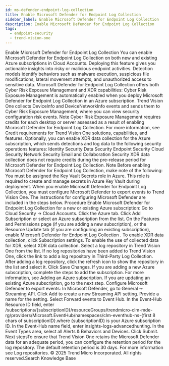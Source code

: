 ```yaml
---
id: ms-defender-endpoint-log-collection
title: Enable Microsoft Defender for Endpoint Log Collection
sidebar_label: Enable Microsoft Defender for Endpoint Log Collection
description: Enable Microsoft Defender for Endpoint Log Collection
tags:
  - endpoint-security
  - trend-vision-one
---
```


 Enable Microsoft Defender for Endpoint Log Collection You can enable Microsoft Defender for Endpoint Log Collection on both new and existing Azure subscriptions in Cloud Accounts. Deploying this feature gives you actionable insights into risky or malicious endpoint activities. Detection models identify behaviors such as malware execution, suspicious file modifications, lateral movement attempts, and unauthorized access to sensitive data. Microsoft Defender for Endpoint Log Collection offers both Cyber Risk Exposure Management and XDR capabilities: Cyber Risk Exposure Management is automatically enabled when you deploy Microsoft Defender for Endpoint Log Collection in an Azure subscription. Trend Vision One collects DeviceInfo and DeviceNetworkInfo events and sends them to Cyber Risk Exposure Management, where you can view security configuration risk events. Note Cyber Risk Exposure Management requires credits for each desktop or server assessed as a result of enabling Microsoft Defender for Endpoint Log Collection. For more information, see Credit requirements for Trend Vision One solutions, capabilities, and features. Optionally, you can enable XDR data collection for the Azure subscription, which sends detections and log data to the following security operations features: Identity Security Data Security Endpoint Security Cloud Security Network Security Email and Collaboration Security XDR data collection does not require credits during the pre-release period for Microsoft Defender for Endpoint Log Collection. Note Before enabling Microsoft Defender for Endpoint Log Collection, make note of the following: You must be assigned the Key Vault Secrets role in Azure. This role is required to create and manage secrets in Azure Key Vault during deployment. When you enable Microsoft Defender for Endpoint Log Collection, you must configure Microsoft Defender to export events to Trend Vision One. The instructions for configuring Microsoft Defender are included in the steps below. Procedure Enable Microsoft Defender for Endpoint Log Collection for a new or existing Azure subscription: Go to Cloud Security → Cloud Accounts. Click the Azure tab. Click Add Subscription or select an Azure subscription from the list. On the Features and Permissions page (if you are adding a new subscription), or the Resource Update tab (if you are configuring an existing subscription), enable Microsoft Defender for Endpoint Log Collection . To enable XDR data collection, click Subscription settings. To enable the use of collected data for XDR, select XDR data collection. Select a log repository in Trend Vision One from the list. If no log repositories have been added to Trend Vision One, click the link to add a log repository in Third-Party Log Collection. After adding a log repository, click the refresh icon to show the repository in the list and select it. Click Save Changes. If you are adding a new Azure subscription, complete the steps to add the subscription. For more information, see Adding an Azure subscription. If you are updating an existing Azure subscription, go to the next step. Configure Microsoft Defender to export events: In Microsoft Defender, go to General ➞ Streaming API. Click Add to create a new Streaming API setting. Provide a name for the setting. Select Forward events to Event Hub. In the Event-Hub Resource ID field, enter /subscriptions/{subscriptionID}/resourceGroups/trendmicro-clm-mde-rg/providers/Microsoft.EventHub/namespaces/clm-eventhub-ns-{first 8 chars of subscriptionID}.where {subscriptionID} is your Azure subscription ID. In the Event-Hub name field, enter insights-logs-advancedhunting. In the Event Types area, select all Alerts & Behaviors and Devices. Click Submit. Next stepsTo ensure that Trend Vision One retains the Microsoft Defender data for an adequate period, you can configure the retention period for the log repository. The default retention period is 30 days. For more information see Log repositories. © 2025 Trend Micro Incorporated. All rights reserved.Search Knowledge Base